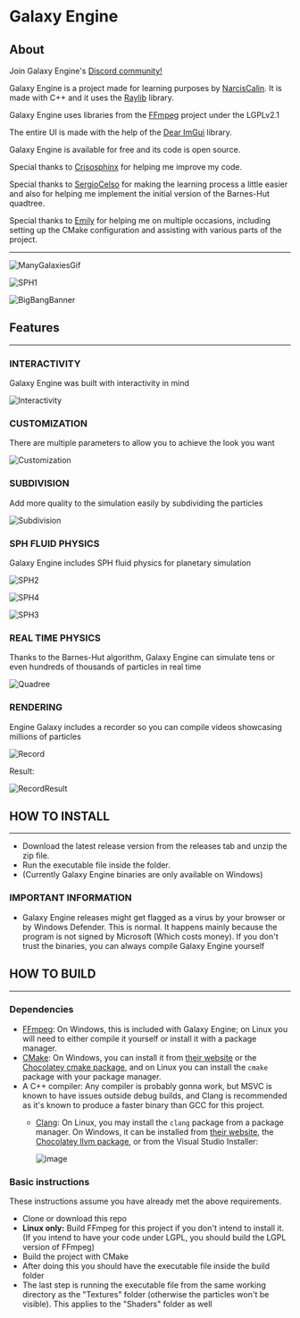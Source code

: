 # Galaxy Engine

## About

Join Galaxy Engine's [Discord community!](https://discord.gg/Xd5JUqNFPM)

Galaxy Engine is a project made for learning purposes by [NarcisCalin](https://github.com/NarcisCalin). It is made with C++ and it uses the [Raylib](https://github.com/raysan5/raylib) library.

Galaxy Engine uses libraries from the [FFmpeg](https://github.com/FFmpeg/FFmpeg) project under the LGPLv2.1

The entire UI is made with the help of the [Dear ImGui](https://github.com/ocornut/imgui) library.

Galaxy Engine is available for free and its code is open source.

Special thanks to [Crisosphinx](https://github.com/crisosphinx) for helping me improve my code.

Special thanks to [SergioCelso](https://github.com/SCelso) for making the learning process a little easier and also for helping me implement the initial version of the Barnes-Hut quadtree.

Special thanks to [Emily](https://github.com/Th3T3chn0G1t) for helping me on multiple occasions, including setting up the CMake configuration and assisting with various parts of the project.



---
![ManyGalaxiesGif](https://github.com/user-attachments/assets/70b784ac-22ab-4261-9cf6-5e651492cf6f)

![SPH1](https://github.com/user-attachments/assets/926cdae3-43f9-48a5-9f97-5aa2dd4785ec)


![BigBangBanner](https://github.com/user-attachments/assets/a3e2bef5-d9b0-4175-91f6-7edd0d532a44)

## Features
---
### INTERACTIVITY
Galaxy Engine was built with interactivity in mind


![Interactivity](https://github.com/user-attachments/assets/3a1ae9ea-f31b-4938-9d55-6b32dbe83bed)


### CUSTOMIZATION
There are multiple parameters to allow you to achieve the look you want


![Customization](https://github.com/user-attachments/assets/3a569153-642e-4e09-beae-5888a6bcfec0)


### SUBDIVISION
Add more quality to the simulation easily by subdividing the particles



![Subdivision](https://github.com/user-attachments/assets/c414549b-920f-45ad-b330-205f94632465)


### SPH FLUID PHYSICS
Galaxy Engine includes SPH fluid physics for planetary simulation

![SPH2](https://github.com/user-attachments/assets/9b990a20-732a-4887-8254-68708faae182)

![SPH4](https://github.com/user-attachments/assets/4a348533-0fa5-4d32-9060-66ad1c32b138)

![SPH3](https://github.com/user-attachments/assets/a99bbd1c-6ad8-4676-ba13-e55e8c934c3c)


### REAL TIME PHYSICS
Thanks to the Barnes-Hut algorithm, Galaxy Engine can simulate tens or even hundreds of thousands of particles in real time



![Quadree](https://github.com/user-attachments/assets/92f7841e-356b-403d-b2f9-bd55c8fef2a4)





### RENDERING
Engine Galaxy includes a recorder so you can compile videos showcasing millions of particles

![Record](https://github.com/user-attachments/assets/7835b2e4-11e0-4906-ad1c-29d2412107e9)

Result:

![RecordResult](https://github.com/user-attachments/assets/496aea86-12f2-4b91-a680-4f9d29c36a44)




## HOW TO INSTALL
---
- Download the latest release version from the releases tab and unzip the zip file.
- Run the executable file inside the folder.
- (Currently Galaxy Engine binaries are only available on Windows)

### IMPORTANT INFORMATION
- Galaxy Engine releases might get flagged as a virus by your browser or by Windows Defender. This is normal. It happens mainly because the program is not signed by Microsoft (Which costs money). If you don't trust the binaries, you can always compile Galaxy Engine yourself

## HOW TO BUILD
---

### Dependencies
- [FFmpeg](https://ffmpeg.org/): On Windows, this is included with Galaxy Engine; on Linux you will need to either compile it yourself or install it with a package manager.
- [CMake](https://cmake.org/): On Windows, you can install it from [their website](https://cmake.org/download/) or the [Chocolatey cmake package](https://community.chocolatey.org/packages/cmake), and on Linux you can install the `cmake` package with your package manager.
- A C++ compiler: Any compiler is probably gonna work, but MSVC is known to have issues outside debug builds, and Clang is recommended as it's known to produce a faster binary than GCC for this project.
  - [Clang](https://clang.llvm.org/): On Linux, you may install the `clang` package from a package manager. On Windows, it can be installed from [their website](https://clang.llvm.org/get_started.html), the [Chocolatey llvm package](https://community.chocolatey.org/packages/llvm), or from the Visual Studio Installer: 

    ![image](https://github.com/user-attachments/assets/b46a0e7d-188e-43a3-bf7e-fb3edced233a)

### Basic instructions
These instructions assume you have already met the above requirements.

- Clone or download this repo
- **Linux only:** Build FFmpeg for this project if you don't intend to install it. (If you intend to have your code under LGPL, you should build the LGPL version of FFmpeg)
- Build the project with CMake
- After doing this you should have the executable file inside the build folder
- The last step is running the executable file from the same working directory as the "Textures" folder (otherwise the particles won't be visible). This applies to the "Shaders" folder as well
